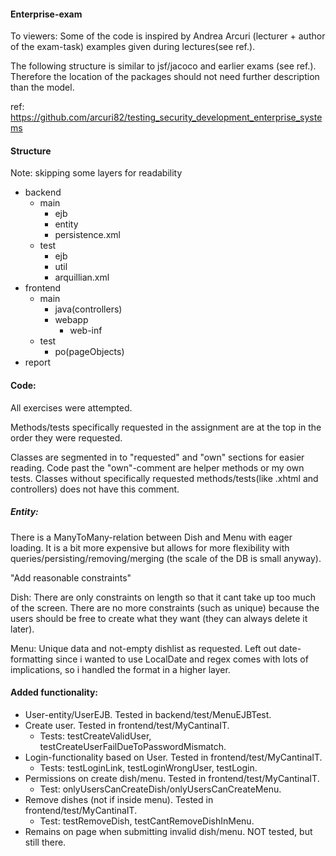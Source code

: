 #### Enterprise-exam

To viewers: 
Some of the code is inspired by Andrea Arcuri (lecturer + author of the exam-task) examples given during lectures(see ref.).

The following structure is similar to jsf/jacoco and earlier exams (see ref.).
Therefore the location of the packages should not need further description than the model.

ref: https://github.com/arcuri82/testing_security_development_enterprise_systems

#### Structure
Note: skipping some layers for readability

- backend     
    - main     
        - ejb
        - entity
        - persistence.xml            
    - test     
        - ejb
        - util
        - arquillian.xml        
- frontend     
    - main     
        - java(controllers)
        - webapp
            - web-inf
    - test     
        - po(pageObjects)
- report

#### Code:
All exercises were attempted.

Methods/tests specifically requested in the assignment are at the top in the order they were requested.

Classes are segmented in to "requested" and "own" sections for easier reading. 
Code past the "own"-comment are helper methods or my own tests. 
Classes without specifically requested methods/tests(like .xhtml and controllers) does not have this comment.

##### Entity:
There is a ManyToMany-relation between Dish and Menu with eager loading. 
It is a bit more expensive but allows for more flexibility with queries/persisting/removing/merging 
(the scale of the DB is small anyway).

"Add reasonable constraints"

Dish: There are only constraints on length so that it cant take up too much of the screen. 
There are no more constraints (such as unique) because the users should be free to create what they want
(they can always delete it later).

Menu: Unique data and not-empty dishlist as requested. 
Left out date-formatting since i wanted to use LocalDate and regex comes with lots of implications, 
so i handled the format in a higher layer.

#### Added functionality:
- User-entity/UserEJB. Tested in backend/test/MenuEJBTest.
- Create user. Tested in frontend/test/MyCantinaIT.
    - Tests: testCreateValidUser, testCreateUserFailDueToPasswordMismatch.
- Login-functionality based on User. Tested in frontend/test/MyCantinaIT.
    - Tests: testLoginLink, testLoginWrongUser, testLogin.
- Permissions on create dish/menu. Tested in frontend/test/MyCantinaIT.
    - Test: onlyUsersCanCreateDish/onlyUsersCanCreateMenu.
- Remove dishes (not if inside menu). Tested in frontend/test/MyCantinaIT.
    - Test: testRemoveDish, testCantRemoveDishInMenu.
- Remains on page when submitting invalid dish/menu. NOT tested, but still there.
